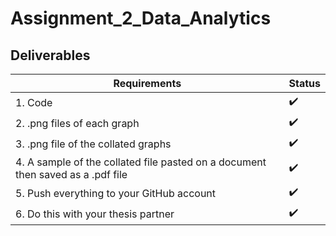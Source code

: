 # Assignment_2_Data_Analytics

## Deliverables

| Requirements                                                      | Status     |
|------------------------------------------------------------------|------------|
| 1. Code                                                          | ✔️         |
| 2. .png files of each graph                                      | ✔️         |
| 3. .png file of the collated graphs                              | ✔️         |
| 4. A sample of the collated file pasted on a document then saved as a .pdf file | ✔️         |
| 5. Push everything to your GitHub account                        | ✔️         |
| 6. Do this with your thesis partner                              | ✔️         |